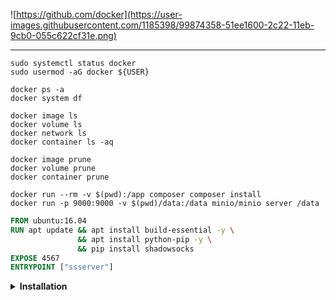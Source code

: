 ![https://github.com/docker](https://user-images.githubusercontent.com/1185398/99874358-51ee1600-2c22-11eb-9cb0-055c622cf31e.png)

---

```
sudo systemctl status docker
sudo usermod -aG docker ${USER}
```

```
docker ps -a
docker system df
```

```
docker image ls
docker volume ls
docker network ls
docker container ls -aq
```

```
docker image prune
docker volume prune
docker container prune
```

```
docker run --rm -v $(pwd):/app composer composer install
docker run -p 9000:9000 -v $(pwd)/data:/data minio/minio server /data
```

```Dockerfile
FROM ubuntu:16.04
RUN apt update && apt install build-essential -y \
               && apt install python-pip -y \
               && pip install shadowsocks
EXPOSE 4567
ENTRYPOINT ["ssserver"]
```

<details>
  <summary>
    <b>Installation</b>
  </summary>
  <ul>
    <li>
      <a href="https://www.digitalocean.com/community/tutorials/how-to-install-and-use-docker-on-ubuntu-20-04">How To Install and Use Docker on Ubuntu 20.04</a>
    </li>
    <li>
      <a href="https://www.digitalocean.com/community/tutorials/how-to-install-and-use-docker-compose-on-ubuntu-20-04">How To Install and Use Docker Compose on Ubuntu 20.04</a>
    </li>
  </ul>
</details>
